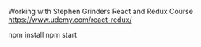 Working with Stephen Grinders React and Redux Course https://www.udemy.com/react-redux/

npm install
npm start
